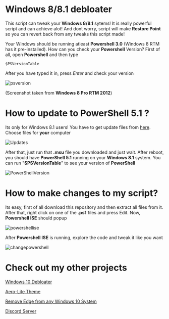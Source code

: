 # Windows 8/8.1 debloater

This script can tweak your **Windows 8/8.1** sytems! It is really powerful script and can achieve alot! And dont worry, script will make **Restore Point** so you can revert back from any tweaks this script made!


Your Windows should be running atleast **Powershell 3.0** (Windows 8 RTM has it pre-installed). How can you check your **Powershell** Version? First of all, open **Powershell** and then type
```
$PSVersionTable
```
After you have typed it in, press *Enter* and check your version

![psversion](https://user-images.githubusercontent.com/78772453/132985162-12f1ae89-90d8-4350-aefd-ba3de6eba1af.PNG)

(Screenshot taken from **Windows 8 Pro RTM 2012**)

# How to update to PowerShell 5.1 ?

Its only for Windows 8.1 users! You have to get update files from [here](https://aka.ms/wmf5download). Choose files for **your** computer

![Updates](https://user-images.githubusercontent.com/78772453/133895386-34bf4898-9ffc-470b-b1dc-faa8d01b5917.PNG)

After that, just run that **.msu** file you downloaded and just wait. After reboot, you should have **PowerShell 5.1** running on your **Windows 8.1** system. You can run "**$PSVersionTable**" to see your version of **PowerShell**

![PowerShellVersion](https://user-images.githubusercontent.com/78772453/133895546-51b61799-d40b-49f5-a03f-61e6624b1865.PNG)




# How to make changes to my script?

Its easy, first of all download this repository and then extract all files from it. After that, right click on one of the **.ps1** files and press Edit. Now, **Powershell ISE** should popup

![powershellise](https://user-images.githubusercontent.com/78772453/132984898-470e378e-02ef-42a9-81d0-79de2088fa4e.PNG)

After **Powershell ISE** is running, explore the code and tweak it like you want

![changepowershell](https://user-images.githubusercontent.com/78772453/132984954-9d9ff591-ac6e-4d84-b43a-07f0ffcd64cb.PNG)


# Check out my other projects
[Windows 10 Debloater](https://github.com/teeotsa/windows-10-debloat)

[Aero-Lite Theme](https://github.com/teeotsa/aero-lite)

[Remove Edge from any Windows 10 System](https://github.com/teeotsa/deinstall-edge)

[Discord Server](https://www.discord.gg/eA23Nc8TAT)
